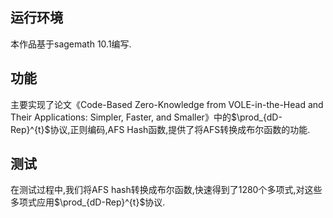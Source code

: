 ## 运行环境

本作品基于sagemath 10.1编写.



## 功能

主要实现了论文《Code-Based Zero-Knowledge from VOLE-in-the-Head and Their Applications: Simpler, Faster, and Smaller》中的$\prod_{dD-Rep}^{t}$协议,正则编码,AFS Hash函数,提供了将AFS转换成布尔函数的功能.



## 测试

在测试过程中,我们将AFS hash转换成布尔函数,快速得到了1280个多项式,对这些多项式应用$\prod_{dD-Rep}^{t}$协议.



